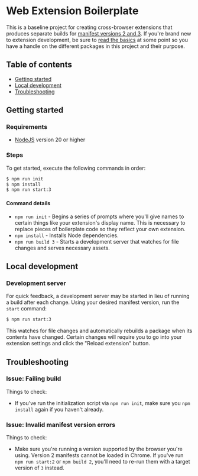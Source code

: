 # Web Extension Boilerplate

This is a baseline project for creating cross-browser extensions that produces
separate builds for
[manifest versions 2 and 3](https://developer.mozilla.org/en-US/docs/Mozilla/Add-ons/WebExtensions/manifest.json).
If you're brand new to extension development, be sure to
[read the basics](https://developer.mozilla.org/en-US/docs/Mozilla/Add-ons/WebExtensions)
at some point so you have a handle on the different packages in this project and
their purpose.

## Table of contents

- [Getting started](#getting-started)
- [Local development](#local-development)
- [Troubleshooting](#troubleshooting)

## Getting started

### Requirements

- [NodeJS](https://nodejs.org/) version 20 or higher

### Steps

To get started, execute the following commands in order:

```sh
$ npm run init
$ npm install
$ npm run start:3
```

#### Command details

- `npm run init` - Begins a series of prompts where you'll give names to certain
  things like your extension's display name. This is necessary to replace pieces
  of boilerplate code so they reflect your own extension.
- `npm install` - Installs Node dependencies.
- `npm run build 3` - Starts a development server that watches for file changes
  and serves necessary assets.

## Local development

### Development server

For quick feedback, a development server may be started in lieu of running a
build after each change. Using your desired manifest version, run the `start`
command:

```sh
$ npm run start:3
```

This watches for file changes and automatically rebuilds a package when its
contents have changed. Certain changes will require you to go into your
extension settings and click the "Reload extension" button.

## Troubleshooting

### Issue: Failing build

Things to check:

- If you've run the initialization script via `npm run init`, make sure you
  `npm install` again if you haven't already.

### Issue: Invalid manifest version errors

Things to check:

- Make sure you're running a version supported by the browser you're using.
  Version 2 manifests cannot be loaded in Chrome. If you've run
  `npm run start:2` or `npm build 2`, you'll need to re-run them with a target
  version of `3` instead.
